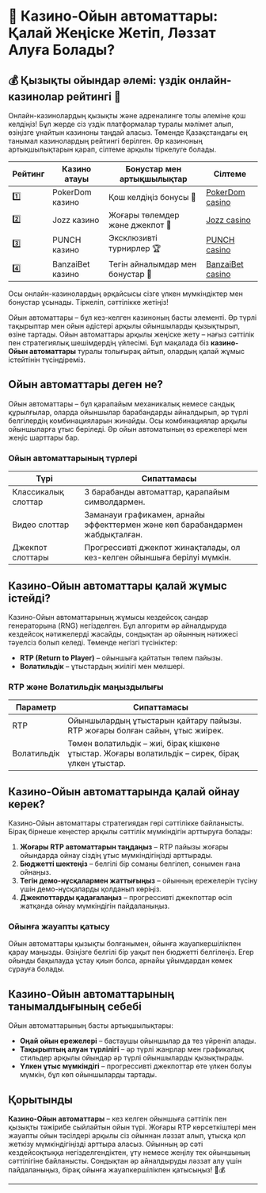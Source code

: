 # 🎰 Казино-Ойын автоматтары: Қалай Жеңіске Жетіп, Ләззат Алуға Болады?
## 💰 Қызықты ойындар әлемі: үздік онлайн-казинолар рейтингі 🎲

Онлайн-казинолардың қызықты және адреналинге толы әлеміне қош келдіңіз! Бұл жерде сіз үздік платформалар туралы мәлімет алып, өзіңізге ұнайтын казиноны таңдай аласыз. Төменде Қазақстандағы ең танымал казинолардың рейтингі берілген. Әр казиноның артықшылықтарын қарап, сілтеме арқылы тіркелуге болады.

| Рейтинг | Казино атауы      | Бонустар мен артықшылықтар     | Сілтеме           |
|---------|--------------------|-------------------------------|-------------------|
| 1️⃣     | PokerDom казино     | Қош келдіңіз бонусы 🤑          | [PokerDom casino](https://brandplay.link/Bxg7SC7H)  |
| 2️⃣     | Jozz казино         | Жоғары төлемдер және джекпот 🎰  | [Jozz casino](https://tk435zi5i9.com/alt/jozz/registration?e8250665e216213938eeaefaf3e61c0a) |
| 3️⃣     | PUNCH казино        | Эксклюзивті турнирлер 🏆        | [PUNCH casino](https://betpunch1.com/d638d6d39)   |
| 4️⃣     | BanzaiBet казино    | Тегін айналымдар мен бонустар 🎁 | [BanzaiBet casino](https://bnzstr009.com/e9rVJ)  |

Осы онлайн-казинолардың әрқайсысы сізге үлкен мүмкіндіктер мен бонустар ұсынады. Тіркеліп, сәттілікке жетіңіз!

Ойын автоматтары – бұл кез-келген казиноның басты элементі. Әр түрлі тақырыптар мен ойын әдістері арқылы ойыншыларды қызықтырып, өзіне тартады. Ойын автоматтары арқылы жеңіске жету – нағыз сәттілік пен стратегиялық шешімдердің үйлесімі. Бұл мақалада біз **казино-Ойын автоматтары** туралы толығырақ айтып, олардың қалай жұмыс істейтінін түсіндіреміз.

## Ойын автоматтары деген не?

Ойын автоматтары – бұл қарапайым механикалық немесе сандық құрылғылар, оларда ойыншылар барабандарды айналдырып, әр түрлі белгілердің комбинацияларын жинайды. Осы комбинациялар арқылы ойыншыларға ұтыс беріледі. Әр ойын автоматының өз ережелері мен жеңіс шарттары бар.

### Ойын автоматтарының түрлері

| Түрі               | Сипаттамасы                                                                 |
|--------------------|-----------------------------------------------------------------------------|
| Классикалық слоттар | 3 барабанды автоматтар, қарапайым символдармен.                             |
| Видео слоттар       | Заманауи графикамен, арнайы эффекттермен және көп барабандармен жабдықталған.|
| Джекпот слоттары    | Прогрессивті джекпот жинақталады, ол кез-келген ойыншыға берілуі мүмкін.    |

## Казино-Ойын автоматтары қалай жұмыс істейді?

Казино-Ойын автоматтарының жұмысы кездейсоқ сандар генераторына (RNG) негізделген. Бұл алгоритм әр айналдыруда кездейсоқ нәтижелерді жасайды, сондықтан әр ойынның нәтижесі тәуелсіз болып келеді. Төменде негізгі түсініктер:

- **RTP (Return to Player)** – ойыншыға қайтатын төлем пайызы.
- **Волатильдік** – ұтыстардың жиілігі мен мөлшері.

### RTP және Волатильдік маңыздылығы

| Параметр        | Сипаттамасы                                                                 |
|-----------------|-----------------------------------------------------------------------------|
| RTP             | Ойыншылардың ұтыстарын қайтару пайызы. RTP жоғары болған сайын, ұтыс жиірек.|
| Волатильдік     | Төмен волатильдік – жиі, бірақ кішкене ұтыстар. Жоғары волатильдік – сирек, бірақ үлкен ұтыстар. |

## Казино-Ойын автоматтарында қалай ойнау керек?

Казино-Ойын автоматтары стратегиядан гөрі сәттілікке байланысты. Бірақ бірнеше кеңестер арқылы сәттілік мүмкіндігін арттыруға болады:

1. **Жоғары RTP автоматтарын таңдаңыз** – RTP пайызы жоғары ойындарда ойнау сіздің ұтыс мүмкіндігіңізді арттырады.
2. **Бюджетті шектеңіз** – белгілі бір соманы белгілеп, сонымен ғана ойнаңыз.
3. **Тегін демо-нұсқалармен жаттығыңыз** – ойынның ережелерін түсіну үшін демо-нұсқаларды қолданып көріңіз.
4. **Джекпоттарды қадағалаңыз** – прогрессивті джекпоттар өсіп жатқанда ойнау мүмкіндігін пайдаланыңыз.

### Ойынға жауапты қатысу

Ойын автоматтары қызықты болғанымен, ойынға жауапкершілікпен қарау маңызды. Өзіңізге белгілі бір уақыт пен бюджетті белгілеңіз. Егер ойынды бақылауда ұстау қиын болса, арнайы ұйымдардан көмек сұрауға болады.

## Казино-Ойын автоматтарының танымалдығының себебі

Ойын автоматтарының басты артықшылықтары:

- **Оңай ойын ережелері** – бастаушы ойыншылар да тез үйреніп алады.
- **Тақырыптың алуан түрлілігі** – әр түрлі жанрлар мен графикалық стильдер арқылы ойындар әр түрлі ойыншыларды қызықтырады.
- **Үлкен ұтыс мүмкіндігі** – прогрессивті джекпоттар өте үлкен болуы мүмкін, бұл көп ойыншыларды тартады.

## Қорытынды

**Казино-Ойын автоматтары** – кез келген ойыншыға сәттілік пен қызықты тәжірибе сыйлайтын ойын түрі. Жоғары RTP көрсеткіштері мен жауапты ойын тәсілдері арқылы сіз ойыннан ләззат алып, ұтысқа қол жеткізу мүмкіндігіңізді арттыра аласыз. Ойынның әр сәті кездейсоқтыққа негізделгендіктен, ұту немесе жеңілу тек ойыншының сәттілігіне байланысты. Сондықтан әр айналдыруды ләззат алу үшін пайдаланыңыз, бірақ ойынға жауапкершілікпен қатысыңыз! 🎲💰

---

